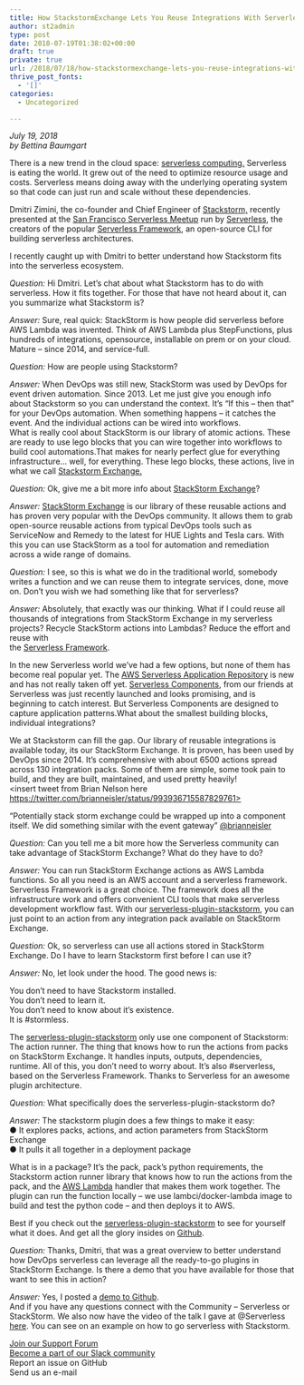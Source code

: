 ```yaml
---
title: How StackstormExchange Lets You Reuse Integrations With Serverless
author: st2admin
type: post
date: 2018-07-19T01:38:02+00:00
draft: true
private: true
url: /2018/07/18/how-stackstormexchange-lets-you-reuse-integrations-with-serverless/
thrive_post_fonts:
  - '[]'
categories:
  - Uncategorized

---
```

_<span data-mce-type="bookmark" style="display: inline-block; width: 0px; overflow: hidden; line-height: 0;" class="mce_SELRES_start">﻿</span>July 19, 2018_  
_by Bettina Baumgart_

There is a new trend in the cloud space: [serverless computing.][1] Serverless is eating the world. It grew out of the need to optimize resource usage and costs. Serverless means doing away with the underlying operating system so that code can just run and scale without these dependencies.

<!--more-->

Dmitri Zimini, the co-founder and Chief Engineer of [Stackstorm,][2] recently presented at the [San Francisco Serverless Meetup][3] run by [Serverless][4], the creators of the popular [Serverless Framework][5], an open-source CLI for building serverless architectures.

I recently caught up with Dmitri to better understand how Stackstorm fits into the serverless ecosystem.

_Question:_ Hi Dmitri. Let’s chat about what Stackstorm has to do with serverless. How it fits together. For those that have not heard about it, can you summarize what Stackstorm is?

_Answer:_ Sure, real quick: StackStorm is how people did serverless before AWS Lambda was invented. Think of AWS Lambda plus StepFunctions, plus hundreds of integrations, opensource, installable on prem or on your cloud. Mature &#8211; since 2014, and service-full.

_Question:_ How are people using Stackstorm?

_Answer:_ When DevOps was still new, StackStorm was used by DevOps for event driven automation. Since 2013. Let me just give you enough info about Stackstorm so you can understand the context. It’s “If this &#8211; then that” for your DevOps automation. When something happens &#8211; it catches the event. And the individual actions can be wired into workflows.  
What is really cool about StackStorm is our library of atomic actions. These are ready to use lego blocks that you can wire together into workflows to build cool automations.That makes for nearly perfect glue for everything infrastructure… well, for everything. These lego blocks, these actions, live in what we call [Stackstorm Exchange.][6]

_Question:_ Ok, give me a bit more info about [StackStorm Exchange][7]?

_Answer:_ [StackStorm Exchange][7] is our library of these reusable actions and has proven very popular with the DevOps community. It allows them to grab open-source reusable actions from typical DevOps tools such as ServiceNow and Remedy to the latest for HUE Lights and Tesla cars. With this you can use StackStorm as a tool for automation and remediation across a wide range of domains.

_Question:_ I see, so this is what we do in the traditional world, somebody writes a function and we can reuse them to integrate services, done, move on. Don’t you wish we had something like that for serverless?

_Answer:_ Absolutely, that exactly was our thinking. What if I could reuse all thousands of integrations from StackStorm Exchange in my serverless projects? Recycle StackStorm actions into Lambdas? Reduce the effort and reuse with  
the [Serverless Framework][5].

In the new Serverless world we’ve had a few options, but none of them has become real popular yet. The [AWS Serverless Application Repository][8] is new and has not really taken off yet. [Serverless Components][9], from our friends at Serverless was just recently launched and looks promising, and is beginning to catch interest. But Serverless Components are designed to capture application patterns.What about the smallest building blocks, individual integrations?

We at Stackstorm can fill the gap. Our library of reusable integrations is available today, its our StackStorm Exchange. It is proven, has been used by DevOps since 2014. It’s comprehensive with about 6500 actions spread across 130 integration packs. Some of them are simple, some took pain to build, and they are built, maintained, and used pretty heavily!  
<insert tweet from Brian Nelson here https://twitter.com/brianneisler/status/993936715587829761>

&#8220;Potentially stack storm exchange could be wrapped up into a component itself. We did something similar with the event gateway&#8221; [@brianneisler][10]

_Question:_ Can you tell me a bit more how the Serverless community can take advantage of StackStorm Exchange? What do they have to do?

_Answer:_ You can run StackStorm Exchange actions as AWS Lambda functions. So all you need is an AWS account and a serverless framework. Serverless Framework is a great choice. The framework does all the infrastructure work and offers convenient CLI tools that make serverless development workflow fast. With our [serverless-plugin-stackstorm][11], you can just point to an action from any integration pack available on StackStorm Exchange.

_Question:_ Ok, so serverless can use all actions stored in StackStorm Exchange. Do I have to learn Stackstorm first before I can use it?

_Answer:_ No, let look under the hood. The good news is:

You don’t need to have Stackstorm installed.  
You don’t need to learn it.  
You don’t need to know about it’s existence.  
It is #stormless.

The [serverless-plugin-stackstorm][11] only use one component of Stackstorm: The action runner. The thing that knows how to run the actions from packs on StackStorm Exchange. It handles inputs, outputs, dependencies, runtime. All of this, you don’t need to worry about. It&#8217;s also #serverless, based on the Serverless Framework. Thanks to Serverless for an awesome plugin architecture.

_Question:_ What specifically does the serverless-plugin-stackstorm do?

_Answer:_ The stackstorm plugin does a few things to make it easy:  
● It explores packs, actions, and action parameters from StackStorm Exchange  
● It pulls it all together in a deployment package

What is in a package? It’s the pack, pack’s python requirements, the Stackstorm action runner library that knows how to run the actions from the pack, and the [AWS Lambda][12] handler that makes them work together. The plugin can run the function locally &#8211; we use lambci/docker-lambda image to build and test the python code &#8211; and then deploys it to AWS.

Best if you check out the [serverless-plugin-stackstorm][11] to see for yourself what it does. And get all the glory insides on [Github][13].

_Question:_ Thanks, Dmitri, that was a great overview to better understand how DevOps serverless can leverage all the ready-to-go plugins in StackStorm Exchange. Is there a demo that you have available for those that want to see this in action?

_Answer:_ Yes, I posted a [demo to Github][14].  
And if you have any questions connect with the Community &#8211; Serverless or StackStorm. We also now have the video of the talk I gave at @Serverless [here][15]. You can see on an example on how to go serverless with Stackstorm.

[Join our Support Forum][16]  
[Become a part of our Slack community][17]  
Report an issue on GitHub<a />  
Send us an e-mail</a></p> 

<span data-mce-type="bookmark" style="display: inline-block; width: 0px; overflow: hidden; line-height: 0;" class="mce_SELRES_start">﻿</span>

 [1]: https://en.wikipedia.org/wiki/Serverless_computing
 [2]: https://stackstorm.com/
 [3]: https://www.meetup.com/Serverless/
 [4]: https://serverless.com/
 [5]: https://serverless.com/framework/
 [6]: https://exchange.stackstorm.org
 [7]: https://exchange.stackstorm.org/
 [8]: https://aws.amazon.com/serverless/serverlessrepo/
 [9]: https://serverless.com/blog/what-are-serverless-components-how-use/
 [10]: https://twitter.com/brianneisler/status/993936715587829761
 [11]: https://github.com/StackStorm/serverless-plugin-stackstorm
 [12]: https://aws.amazon.com/lambda/
 [13]: https://github.com/StackStorm
 [14]: https://github.com/dzimine/stormless
 [15]: https://www.youtube.com/watch?v=GApuwM9tz-Q
 [16]: https://forum.stackstorm.com/
 [17]: https://6ktfm1psz9.execute-api.us-west-2.amazonaws.com/dev/index.html